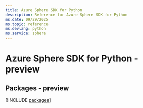 ```yaml
---
title: Azure Sphere SDK for Python
description: Reference for Azure Sphere SDK for Python
ms.date: 09/29/2025
ms.topic: reference
ms.devlang: python
ms.service: sphere
---
```

# Azure Sphere SDK for Python - preview
## Packages - preview
[!INCLUDE [packages](sphere-index.md)]